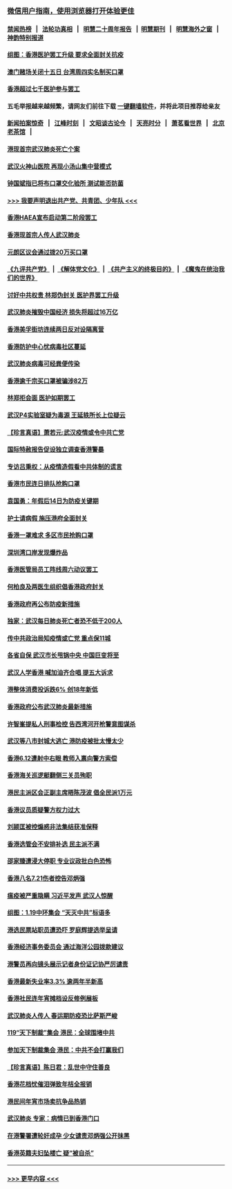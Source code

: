 ### [微信用户指南，使用浏览器打开体验更佳](https://github.com/gfw-breaker/banned-news1/blob/master/indexes/wechat-guide.md?t=0)
#### [禁闻热榜](热点新闻.md?t=0)  &nbsp;&nbsp;|&nbsp;&nbsp; [法轮功真相](https://github.com/gfw-breaker/truth/blob/master/README.md?t=0) &nbsp;&nbsp;|&nbsp;&nbsp; [明慧二十周年报告](https://github.com/gfw-breaker/mh-reports/blob/master/README.md?t=0) &nbsp;&nbsp;|&nbsp;&nbsp;[明慧期刊](https://github.com/gfw-breaker/mh-qikan) &nbsp;&nbsp;|&nbsp;&nbsp; [明慧海外之窗](https://github.com/gfw-breaker/mh-news/blob/master/README.md?t=0) &nbsp;&nbsp;|&nbsp;&nbsp; [神韵特别报道](https://github.com/gfw-breaker/mh-news/blob/master/shenyun.md?t=0)
#### [组图：香港医护罢工升级 要求全面封关抗疫](../pages/nsc415/n11844107.md?t=02051701) 
#### [澳门赌场关闭十五日 台湾周四实名制买口罩](../pages/nsc415/n11845083.md?t=02051701) 
#### [香港超过七千医护参与罢工](../pages/nsc415/n11845051.md?t=02051701) 
#### 五毛举报越来越频繁，请网友们前往下载 [一键翻墙软件](https://github.com/gfw-breaker/ssr-accounts)，并将此项目推荐给亲友
#### [新闻拍案惊奇](https://github.com/gfw-breaker/banned-news1/blob/master/pages/link4.md) &nbsp;&nbsp;|&nbsp;&nbsp; [江峰时刻](https://github.com/gfw-breaker/banned-news1/blob/master/pages/link4.md) &nbsp;&nbsp;|&nbsp;&nbsp; [文昭谈古论今](https://github.com/gfw-breaker/banned-news1/blob/master/pages/link4.md) &nbsp;&nbsp;|&nbsp;&nbsp; [天亮时分](https://github.com/gfw-breaker/banned-news1/blob/master/pages/link4.md) &nbsp;&nbsp;|&nbsp;&nbsp; [萧茗看世界](https://github.com/gfw-breaker/banned-news1/blob/master/pages/link4.md) &nbsp;&nbsp;|&nbsp;&nbsp; [北京老茶馆](https://github.com/gfw-breaker/banned-news1/blob/master/pages/link4.md) &nbsp;&nbsp;|&nbsp;&nbsp; 
#### [港现首宗武汉肺炎死亡个案](../pages/nsc415/n11844998.md?t=02051701) 
#### [武汉火神山医院 再现小汤山集中营模式](../pages/nsc415/n11844763.md?t=02051701) 
#### [钟国斌指已将布口罩交化验所 测试能否防菌](../pages/nsc415/n11842783.md?t=02051701) 
#### [>>> 我要声明退出共产党、共青团、少年队 <<<](https://github.com/begood0513/goodnews/blob/master/quit/letter.md) 
#### [香港HAEA宣布启动第二阶段罢工](../pages/nsc415/n11842723.md?t=02051701) 
#### [香港现首宗人传人武汉肺炎](../pages/nsc415/n11842766.md?t=02051701) 
#### [元朗区议会通过拨20万买口罩](../pages/nsc415/n11842754.md?t=02051701) 
#### [《九评共产党》](https://github.com/begood0513/9ping.md/blob/master/README.md) &nbsp;|&nbsp; [《解体党文化》](../../../../jtdwh.md/blob/master/README.md)  &nbsp;|&nbsp; [《共产主义的终极目的》](../../../../gczydzjmd.md/blob/master/README.md) &nbsp;|&nbsp; [《魔鬼在统治我们的世界》](../../../../mgztzwmdsj.md/blob/master/README.md) 
#### [讨好中共权贵 林郑伪封关 医护界罢工升级](../pages/nsc415/n11842359.md?t=02051701) 
#### [武汉肺炎摧毁中国经济 损失将超过16万亿](../pages/nsc415/n11839723.md?t=02051701) 
#### [香港美孚街坊连续两日反对设隔离营](../pages/nsc415/n11839962.md?t=02051701) 
#### [香港防护中心忧病毒社区蔓延](../pages/nsc415/n11839933.md?t=02051701) 
#### [武汉肺炎病毒可经粪便传染](../pages/nsc415/n11839939.md?t=02051701) 
#### [香港逾千宗买口罩被骗涉82万](../pages/nsc415/n11839914.md?t=02051701) 
#### [林郑拒会面 医护如期罢工](../pages/nsc415/n11839892.md?t=02051701) 
#### [武汉P4实验室疑为毒源 王延轶所长上位疑云](../pages/nsc415/n11835543.md?t=02051701) 
#### [【珍言真语】萧若元:武汉疫情或令中共亡党](../pages/nsc415/n11829394.md?t=02051701) 
#### [国际特赦报告促设独立调查香港警暴](../pages/nsc415/n11833845.md?t=02051701) 
#### [专访吕秉权：从疫情造假看中共体制的谎言](../pages/nsc415/n11833813.md?t=02051701) 
#### [香港市民连日排队抢购口罩](../pages/nsc415/n11833794.md?t=02051701) 
#### [袁国勇：年假后14日为防疫关键期](../pages/nsc415/n11831088.md?t=02051701) 
#### [护士请病假 施压港府全面封关](../pages/nsc415/n11831030.md?t=02051701) 
#### [香港一罩难求 多区市民抢购口罩](../pages/nsc415/n11831002.md?t=02051701) 
#### [深圳湾口岸发现爆炸品](../pages/nsc415/n11828802.md?t=02051701) 
#### [香港医管局员工阵线周六动议罢工](../pages/nsc415/n11828762.md?t=02051701) 
#### [何柏良及两医生组织倡香港政府封关](../pages/nsc415/n11828749.md?t=02051701) 
#### [香港政府再公布防疫新措施](../pages/nsc415/n11828716.md?t=02051701) 
#### [独家：武汉每日肺炎死亡者恐不低于200人](../pages/nsc415/n11828240.md?t=02051701) 
#### [传中共政治局知疫情或亡党 重点保11城](../pages/nsc415/n11828145.md?t=02051701) 
#### [各省自保 武汉市长甩锅中央 中国巨变将至](../pages/nsc415/n11828021.md?t=02051701) 
#### [武汉人学香港 喊加油齐合唱 提五大诉求](../pages/nsc415/n11827046.md?t=02051701) 
#### [港整体消费投诉跌6% 创18年新低](../pages/nsc415/n11817280.md?t=02051701) 
#### [香港政府公布武汉肺炎最新措施](../pages/nsc415/n11817152.md?t=02051701) 
#### [许智峯提私人刑事检控 告西湾河开枪警意图谋杀](../pages/nsc415/n11817132.md?t=02051701) 
#### [武汉等八市封城大逃亡 港防疫被批太慢太少](../pages/nsc415/n11817058.md?t=02051701) 
#### [香港6.12遭射中右眼 教师入禀向警方索偿](../pages/nsc415/n11814678.md?t=02051701) 
#### [香港海关巡逻艇翻侧三关员殉职](../pages/nsc415/n11814604.md?t=02051701) 
#### [港民主派区会正副主席晤陈茂波 倡全民派1万元](../pages/nsc415/n11814582.md?t=02051701) 
#### [香港议员质疑警方权力过大](../pages/nsc415/n11814560.md?t=02051701) 
#### [刘颕匡被控煽惑非法集结获准保释](../pages/nsc415/n11811727.md?t=02051701) 
#### [香港选管会不安排补选 民主派不满](../pages/nsc415/n11811691.md?t=02051701) 
#### [邵家臻遭浸大停职 专业议政批白色恐怖](../pages/nsc415/n11811670.md?t=02051701) 
#### [香港八名7.21伤者控告邓炳强](../pages/nsc415/n11811623.md?t=02051701) 
#### [瘟疫被严重隐瞒 习近平发声 武汉人惊醒](../pages/nsc415/n11811186.md?t=02051701) 
#### [组图：1.19中环集会 “天灭中共”标语多](../pages/nsc415/n11809514.md?t=02051701) 
#### [港选民票站职员遭恐吓 罗庭辉提选举呈请](../pages/nsc415/n11808914.md?t=02051701) 
#### [香港经济事务委员会 通过海洋公园拨款建议](../pages/nsc415/n11808906.md?t=02051701) 
#### [港警员再向镜头展示记者身份证记协严厉谴责](../pages/nsc415/n11808888.md?t=02051701) 
#### [香港最新失业率3.3% 逾两年半新高](../pages/nsc415/n11808887.md?t=02051701) 
#### [香港社民连年宵摊档设反修例展板](../pages/nsc415/n11808857.md?t=02051701) 
#### [武汉肺炎人传人 春运期防疫恐比萨斯严峻](../pages/nsc415/n11808739.md?t=02051701) 
#### [119“天下制裁”集会 港民：全球围堵中共](../pages/nsc415/n11806318.md?t=02051701) 
#### [参加天下制裁集会 港民：中共不会打赢我们](../pages/nsc415/n11806596.md?t=02051701) 
#### [【珍言真语】陈日君：乱世中守住善良](../pages/nsc415/n11806247.md?t=02051701) 
#### [香港花档忧催泪弹致年桔全报销](../pages/nsc415/n11806130.md?t=02051701) 
#### [港民间年宵市场卖抗争品热销](../pages/nsc415/n11806073.md?t=02051701) 
#### [武汉肺炎 专家：病情已到香港门口](../pages/nsc415/n11806020.md?t=02051701) 
#### [在港警署遭轮奸成孕 少女谴责邓炳强公开抹黑](../pages/nsc415/n11805981.md?t=02051701) 
#### [香港英籍夫妇坠楼亡 疑“被自杀”](../pages/nsc415/n11805937.md?t=02051701) 

----
#### [ >>> 更早内容 <<< ](../indexes/nsc415-earlier.md)
